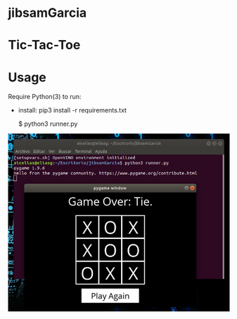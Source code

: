 # jibsamGarcia
# Tic-Tac-Toe

# Usage
Require Python(3) to run:

* install: pip3 install -r requirements.txt

  $ python3 runner.py

![Screenshot](cap.png)
